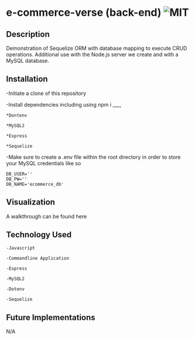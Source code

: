 # e-commerce-verse (back-end) ![MIT](https://img.shields.io/badge/license-MIT-green)

## Description 
Demonstration of Sequelize ORM with database mapping to execute CRUD operations. Additional use with the Node.js server we create and with a MySQL database.


## Installation
-Initiate a clone of this repository

-Install dependencies including using npm i ___,

    *Dontenv

    *MySQL2

    *Express

    *Sequelize
    
-Make sure to create a .env file within the root directory in
order to store your MySQL credentials like so

    DB_USER=''
    DB_PW=''
    DB_NAME='ecommerce_db'


## Visualization
A walkthrough can be found here


## Technology Used
    -Javascript
    
    -Commandline Application

    -Express

    -MySQL2

    -Dotenv

    -Sequelize
## Future Implementations
N/A